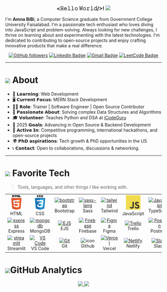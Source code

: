<!-- <h2 align="center"> Hi &lt;𝚌𝚘𝚍𝚎𝚛𝚜/&gt;! <img src="https://raw.githubusercontent.com/ABSphreak/ABSphreak/master/gifs/Hi.gif" width="30px"> </h2> -->
<h3 align="center"> &lt;𝙷𝚎𝚕𝚕𝚘 𝚆𝚘𝚛𝚕𝚍/&gt;! <img src="https://github.com/TheDudeThatCode/TheDudeThatCode/blob/master/Assets/Earth.gif" width="34px"> </h3>


I'm **Amna BiBi**, a Computer Science graduate from Government College University Faisalabad. I'm a passionate tech enthusiast who loves diving into JavaScript and problem-solving. Always looking for new challenges, I thrive on learning about and experimenting with the latest technologies. I'm dedicated to contributing to open-source projects and enjoy crafting innovative products that make a real difference.

<div align="center">

<!-- [![page views](https://komarev.com/ghpvc/?username=theamnabb&color=ff3377)](https://github.com/theamnabb/) -->
[![GitHub followers](https://img.shields.io/github/followers/theamnabb?label=Follow&style=social)](https://github.com/theamnabb/) 
[![Linkedin Badge](https://img.shields.io/badge/-theamnabb-blue?style=flat-square&logo=Linkedin&logoColor=white&link=https://www.linkedin.com/in/theamnabb/)](https://www.linkedin.com/in/theamnabb/)
[![Gmail Badge](https://img.shields.io/badge/-theamnabb@gmail.com-c14438?style=flat-square&logo=Gmail&logoColor=white&link=mailto:theamnabb@gmail.com)](mailto:theamnabb@gmail.com)
[![LeetCode Badge](https://img.shields.io/badge/-LeetCode-black?style=flat-square&logo=leetcode&logoColor=yellow&&labelColor=black&color=%23ffa116)](https://leetcode.com/u/amnabb)
<!--[![LeetCode Solved Problems](https://img.shields.io/badge/dynamic/json?style=flat-square&labelColor=black&color=%23ffa116&label=Solved&query=solved&url=https%3A%2F%2Fleetcode-badge.vercel.app%2Fapi%2Fusers%2Faamnansari&logo=leetcode&logoColor=yellow)](https://leetcode.com/u/aamnansari/) -->

</div>

---
     
<!-- <h1 align="left"> <img src="https://user-images.githubusercontent.com/74038190/216649417-9acc58df-9186-4132-ad43-819a57babb67.gif" width="50px"> About </h1> -->
 <h1 align="left"> <img src="https://media.giphy.com/media/ObNTw8Uzwy6KQ/giphy.gif" width="34px"> About </h1> 
<!-- <h1 align="left"> <img src="https://user-images.githubusercontent.com/74038190/216656959-bdd9b5f2-9fc8-438e-bbf3-3674c39ec746.gif" width="60px"> About </h1> -->
  
- 📘  𝗟𝗲𝗮𝗿𝗻𝗶𝗻𝗴: Web Development
- 🖥️ 𝗖𝘂𝗿𝗿𝗲𝗻𝘁 𝗙𝗼𝗰𝘂𝘀: MERN Stack Development
- 👨‍🏫 𝗥𝗼𝗹𝗲: Trainer | Software Engineer | Open Source Contributor
- 🧠 𝗣𝗮𝘀𝘀𝗶𝗼𝗻𝗮𝘁𝗲 𝗔𝗯𝗼𝘂𝘁: Solving complex Data Structures and Algorithms
- 🎓 𝗩𝗼𝗹𝘂𝗻𝘁𝗲𝗲𝗿: Teaches Python and DSA at <a href="https://www.icode.guru" target="_blank">iCodeGuru</a>
- 🥅 2025 𝗚𝗼𝗮𝗹𝘀: Advancing in Open Source & Backend Development
- 🚀 𝗔𝗰𝘁𝗶𝘃𝗲 𝗜𝗻: Competitive programming, international hackathons, and open-source projects
- 🌍 𝗣𝗵𝗗 𝗮𝘀𝗽𝗶𝗿𝗮𝘁𝗶𝗼𝗻𝘀: Tech growth & PhD opportunities in the US
- 📞 𝗖𝗼𝗻𝘁𝗮𝗰𝘁: Open to collaborations, discussions & networking.
--- 
<h1 align="left"> <img src="https://user-images.githubusercontent.com/74038190/212284087-bbe7e430-757e-4901-90bf-4cd2ce3e1852.gif" width="34px"> Favorite Tech</h1>

> Tools, languages, and other things I like working with.

<table>
  <tr>
    <td align="center" width="96">
      <a href="#macropower-tech"> <img src="https://raw.githubusercontent.com/devicons/devicon/master/icons/html5/html5-original-wordmark.svg" alt="html5" width="48" height="48" />
      </a>
      <br>HTML
    </td>
    <td align="center" width="96">
      <a href="#macropower-tech"> <img src="https://raw.githubusercontent.com/devicons/devicon/master/icons/css3/css3-original-wordmark.svg" alt="css3" width="48" height="48" />
      </a>
      <br>CSS
    </td>
    <td align="center" width="96">
      <a href="#macropower-tech"><img src="https://user-images.githubusercontent.com/25181517/183898054-b3d693d4-dafb-4808-a509-bab54cf5de34.png" alt="bootstrap"  width="48" height="48"  />
      </a>
      <br>Bootstrap
    </td>
       <td align="center" width="96">
      <a href="#macropower-tech"><img src="https://www.vectorlogo.zone/logos/sass-lang/sass-lang-icon.svg" alt="sass-lang"  width="48" height="48"  />
      </a>
      <br>Sass
    </td>
       <td align="center" width="96">
      <a href="#macropower-tech"><img src="https://www.vectorlogo.zone/logos/tailwindcss/tailwindcss-icon.svg" alt="tailwind"  width="48" height="48"  />
      </a>
      <br>Tailwind
    </td>
    <td align="center" width="96">
      <a href="#macropower-tech"><img src="https://raw.githubusercontent.com/devicons/devicon/master/icons/javascript/javascript-original.svg"  alt="JavaScript"  width="48" height="48" />
      </a>
      <br>JavaScript
    </td>
       <td align="center" width="96">
      <a href="#macropower-tech"><img src="https://www.vectorlogo.zone/logos/typescriptlang/typescriptlang-icon.svg"  alt="JavaScript"  width="48" height="48" />
      </a>
      <br>TypeScript
    </td>
       <td align="center" width="96">
      <a href="#macropower-tech"><img src="https://www.vectorlogo.zone/logos/reactjs/reactjs-icon.svg"  alt="React"  width="48" height="48" />
      </a>
      <br>React
    </td>
    <td align="center" width="96">
      <a href="#macropower-tech"><img src="https://www.vectorlogo.zone/logos/nodejs/nodejs-icon.svg" alt="NodeJS" width="48" height="48" />
      </a>
      <br>NodeJS
    </td>
  </tr>
     <tr>
          <td align="center" width="96">
      <a href="#macropower-tech"><img src="https://www.vectorlogo.zone/logos/expressjs/expressjs-icon.svg" alt="express" width="48" height="48" />
      </a>
      <br>Express
    </td>
           <td align="center" width="96">
      <a href="#macropower-tech"><img src="https://www.vectorlogo.zone/logos/mongodb/mongodb-icon.svg" alt="mongodb" width="48" height="48" />
      </a>
      <br>MongoDB
    </td>
          <td align="center" width="96">
      <a href="#macropower-tech"><img src="https://github.com/uiwjs/file-icons/blob/master/icon/ejs.svg" alt="EJS" width="48" height="48" />
      </a>
      <br>EJS
    </td>
          <td align="center" width="96">
      <a href="#macropower-tech"><img src="https://www.vectorlogo.zone/logos/firebase/firebase-icon.svg" alt="Firebase" width="48" height="48" />
      </a>
      <br>Firebase
    </td>
<!--           <td align="center" width="96">
      <a href="#macropower-tech"><img src="https://github.com/bestofjs/bestofjs/blob/master/apps/bestofjs-nextjs/public/logos/shadcnui.svg" alt="Shadcn" width="48" height="48" />
      </a>
      <br>Shadcn
    </td> -->
          <td align="center" width="96">
      <a href="#macropower-tech"><img src="https://www.vectorlogo.zone/logos/figma/figma-icon.svg" alt="Figma" width="48" height="48" />
      </a>
      <br>Figma
    </td>
<!--           <td align="center" width="96">
      <a href="#macropower-tech"><img src="https://github.com/bestofjs/bestofjs/blob/master/apps/bestofjs-nextjs/public/logos/chakra-ui.svg" alt="Chakra UI" width="48" height="48" />
      </a>
      <br>Chakra UI
    </td> -->
          <td align="center" width="96">
      <a href="#macropower-tech"><img src="https://www.vectorlogo.zone/logos/trello/trello-icon.svg" alt="Trello" width="48" height="48" />
      </a>
      <br>Trello
    </td>
    <td align="center" width="96">
      <a href="#macropower-tech"><img src="https://www.vectorlogo.zone/logos/getpostman/getpostman-icon.svg" alt="Postman" width="48" height="48" />
      </a>
      <br>Postman
    </td> 
          <td align="center" width="96">
      <a href="#macropower-tech"><img src="https://www.vectorlogo.zone/logos/python/python-icon.svg"  alt="Python"  width="48" height="48" />
      </a>
      <br>Python
    </td>
          <td align="center" width="96">
      <a href="#macropower-tech"><img src="https://www.vectorlogo.zone/logos/jupyter/jupyter-icon.svg" alt="jupyter" width="48" height="48" />
      </a>
      <br>Jupyter
    </td>
     </tr>
  <tr>
       <td align="center" width="96">
      <a href="#macropower-tech"><img src="https://github.com/gilbarbara/logos/blob/main/logos/streamlit.svg" alt="streamlit" width="48" height="48" />
      </a>
      <br>Streamlit
    </td>
       <td align="center" width="96">
      <a href="#macropower-tech"><img src="https://www.vectorlogo.zone/logos/visualstudio_code/visualstudio_code-icon.svg" alt="VS Code" width="48" height="48" />
      </a>
      <br>VS Code
    </td>
       <td align="center" width="96">
      <a href="#macropower-tech"><img src="https://www.vectorlogo.zone/logos/git-scm/git-scm-icon.svg" alt="Git" width="48" height="48" />
      </a>
      <br>Git
    </td>
     <td align="center" width="96">
        <img src="https://techstack-generator.vercel.app/github-icon.svg" alt="icon" width="60" height="50" />
      <br>Github
    </td>
       <td align="center" width="96">
      <a href="#macropower-tech"><img src="https://www.vectorlogo.zone/logos/vercel/vercel-icon.svg" alt="Vercel" width="48" height="48" />
      </a>
      <br>Vercel
    </td>
          <td align="center" width="96">
      <a href="#macropower-tech"><img src="https://www.vectorlogo.zone/logos/netlify/netlify-icon.svg" alt="Netlify" width="48" height="48" />
      </a>
      <br>Netlify
    </td>
    <td align="center" width="96">
      <a href="#macropower-tech"><img src="https://www.vectorlogo.zone/logos/slack/slack-icon.svg" alt="Slack" width="48" height="48" />
      </a>
      <br>Slack
    </td>
     </tr>
</table>


<!-- <h1><img src="https://i.pinimg.com/originals/65/c4/f4/65c4f452571be1261e9c623f7da488ac.gif" width="45px"> GitHub Analytics </h1> --> 
<!--<h1><img src="https://media.giphy.com/media/iY8CRBdQXODJSCERIr/giphy.gif" width="50px">GitHub Analytics </h1> -->
<h1><img src="https://media3.giphy.com/media/ZjtF698DrjHGcntUCB/giphy.gif" width="50px">GitHub Analytics</h1>


<p align="center">
    <a href="https://github.com/AaMna-AnSari">
          <img height="180em"  src="https://github-readme-stats-git-masterrstaa-rickstaa.vercel.app/api?username=theamnabb&show_icons=true&theme=radical&include_all_commits=true&count_private=true&"/> 
          <img height="180em"  src="https://github-readme-stats-eight-theta.vercel.app/api/top-langs/?username=theamnabb&layout=compact&langs_count=8&theme=radical&"/>
     </a> 
<!--      <img width="82%" src="https://github-readme-streak-stats.herokuapp.com/?user=theamnabb&show_icons=true&locale=en&layout=demo&theme=dracula&hide_border=true"/> -->
<!--      <img width="83%" src="https://github-readme-streak-stats.herokuapp.com/?user=theamnabb&show_icons=true&locale=en&layout=demo&theme=radical&"/> -->
</p>
</p>


 
